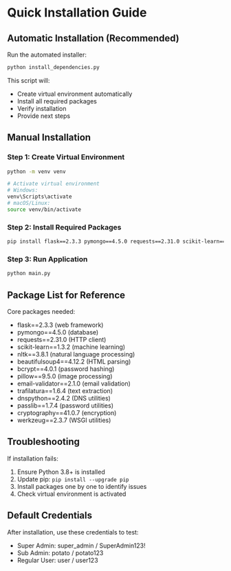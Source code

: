# Quick Installation Guide

## Automatic Installation (Recommended)

Run the automated installer:
```bash
python install_dependencies.py
```

This script will:
- Create virtual environment automatically
- Install all required packages
- Verify installation
- Provide next steps

## Manual Installation

### Step 1: Create Virtual Environment
```bash
python -m venv venv

# Activate virtual environment
# Windows:
venv\Scripts\activate
# macOS/Linux:
source venv/bin/activate
```

### Step 2: Install Required Packages
```bash
pip install flask==2.3.3 pymongo==4.5.0 requests==2.31.0 scikit-learn==1.3.2 nltk==3.8.1 beautifulsoup4==4.12.2 bcrypt==4.0.1 pillow==9.5.0 email-validator==2.1.0 trafilatura==1.6.4 dnspython==2.4.2 passlib==1.7.4 cryptography==41.0.7 werkzeug==2.3.7
```

### Step 3: Run Application
```bash
python main.py
```

## Package List for Reference

Core packages needed:
- flask==2.3.3 (web framework)
- pymongo==4.5.0 (database)
- requests==2.31.0 (HTTP client)
- scikit-learn==1.3.2 (machine learning)
- nltk==3.8.1 (natural language processing)
- beautifulsoup4==4.12.2 (HTML parsing)
- bcrypt==4.0.1 (password hashing)
- pillow==9.5.0 (image processing)
- email-validator==2.1.0 (email validation)
- trafilatura==1.6.4 (text extraction)
- dnspython==2.4.2 (DNS utilities)
- passlib==1.7.4 (password utilities)
- cryptography==41.0.7 (encryption)
- werkzeug==2.3.7 (WSGI utilities)

## Troubleshooting

If installation fails:
1. Ensure Python 3.8+ is installed
2. Update pip: `pip install --upgrade pip`
3. Install packages one by one to identify issues
4. Check virtual environment is activated

## Default Credentials

After installation, use these credentials to test:
- Super Admin: super_admin / SuperAdmin123!
- Sub Admin: potato / potato123
- Regular User: user / user123